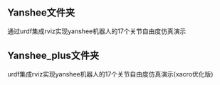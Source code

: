 ## Yanshee文件夹
通过urdf集成rviz实现yanshee机器人的17个关节自由度仿真演示


## Yanshee_plus文件夹
urdf集成rviz实现yanshee机器人的17个关节自由度仿真演示(xacro优化版)
